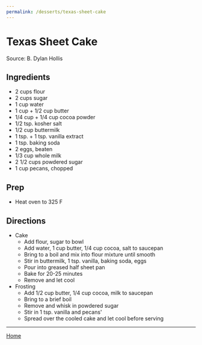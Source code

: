 ```yaml
---
permalink: /desserts/texas-sheet-cake
---
```

# Texas Sheet Cake

Source: B. Dylan Hollis

## Ingredients

- 2 cups flour
- 2 cups sugar
- 1 cup water
- 1 cup + 1/2 cup butter
- 1/4 cup + 1/4 cup cocoa powder
- 1/2 tsp. kosher salt
- 1/2 cup buttermilk
- 1 tsp. + 1 tsp. vanilla extract
- 1 tsp. baking soda
- 2 eggs, beaten
- 1/3 cup whole milk
- 2 1/2 cups powdered sugar
- 1 cup pecans, chopped

## Prep

- Heat oven to 325 F

## Directions

- Cake
  - Add flour, sugar to bowl
  - Add water, 1 cup butter, 1/4 cup cocoa, salt to saucepan
  - Bring to a boil and mix into flour mixture until smooth
  - Stir in buttermilk, 1 tsp. vanilla, baking soda, eggs
  - Pour into greased half sheet pan
  - Bake for 20-25 minutes
  - Remove and let cool
- Frosting
  - Add 1/2 cup butter, 1/4 cup cocoa, milk to saucepan
  - Bring to a brief boil
  - Remove and whisk in powdered sugar
  - Stir in 1 tsp. vanilla and pecans'
  - Spread over the cooled cake and let cool before serving

---

[Home](https://thomasjbarrett82.github.io)
